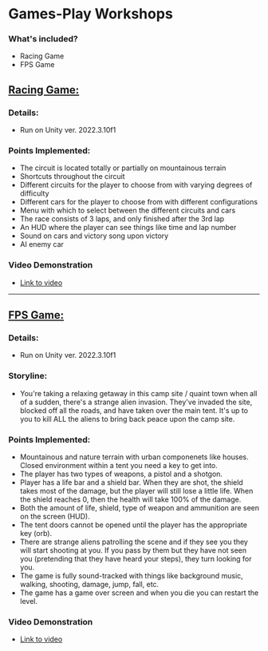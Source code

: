 # Games-Play Workshops
### What's included?
- Racing Game
- FPS Game
## <ins> Racing Game: </ins>
### Details:
- Run on Unity ver. 2022.3.10f1
### Points Implemented:
- The circuit is located totally or partially on mountainous terrain
- Shortcuts throughout the circuit
- Different circuits for the player to choose from with varying degrees of difficulty
- Different cars for the player to choose from with different configurations
- Menu with which to select between the different circuits and cars
- The race consists of 3 laps, and only finished after the 3rd lap
- An HUD where the player can see things like time and lap number
- Sound on cars and victory song upon victory
- AI enemy car
### Video Demonstration
- [Link to video](https://drive.google.com/file/d/1h2UzSa3HSnWl_h9YuR2FAaBHcGHEQaLS/view?usp=sharing)

---  
## <ins> FPS Game: </ins>
### Details:
- Run on Unity ver. 2022.3.10f1
### Storyline:
- You're taking a relaxing getaway in this camp site / quaint town when all of a sudden, there's a strange alien invasion. They've invaded the site, blocked off all the roads, and have taken over the main tent. It's up to you to kill ALL the aliens to bring back peace upon the camp site.
### Points Implemented:
- Mountainous and nature terrain with urban componenets like houses. Closed environment within a tent you need a key to get into.
- The player has two types of weapons, a pistol and a shotgon. 
- Player has a life bar and a shield bar. When they are shot, the shield takes most of the damage, but the player will still lose a little life. When the shield reaches 0, then the health will take 100% of the damage.
- Both the amount of life, shield, type of weapon and ammunition are seen on the screen (HUD).
- The tent doors cannot be opened until the player has the appropriate key (orb).
- There are strange aliens patrolling the scene and if they see you they will start shooting at you. If you pass by them but they have not seen you (pretending that they have heard your steps), they turn looking for you.
- The game is fully sound-tracked with things like background music, walking, shooting, damage, jump, fall, etc.
- The game has a game over screen and when you die you can restart the level.

### Video Demonstration
- [Link to video](https://drive.google.com/file/d/1pR5kit-EgNvJOKkbuoCdI26jy_J2ez9W/view?usp=sharing)
